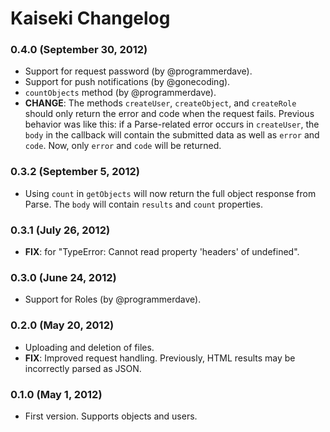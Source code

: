 # Kaiseki Changelog

### 0.4.0 (September 30, 2012)

 * Support for request password (by @programmerdave).
 * Support for push notifications (by @gonecoding).
 * `countObjects` method (by @programmerdave).
 * **CHANGE**: The methods `createUser`, `createObject`, and `createRole` should only return the error and code when the request fails. Previous behavior was like this: if a Parse-related error occurs in `createUser`, the `body` in the callback will contain the submitted data as well as `error` and `code`. Now, only `error` and `code` will be returned.

### 0.3.2 (September 5, 2012)

 * Using `count` in `getObjects` will now return the full object response from Parse. The `body` will contain `results` and `count` properties.

### 0.3.1 (July 26, 2012)

 * **FIX**: for "TypeError: Cannot read property 'headers' of undefined".

### 0.3.0 (June 24, 2012)

 * Support for Roles (by @programmerdave).

### 0.2.0 (May 20, 2012)

 * Uploading and deletion of files.
 * **FIX**: Improved request handling. Previously, HTML results may be incorrectly parsed as JSON.

### 0.1.0 (May 1, 2012)

 * First version. Supports objects and users.


